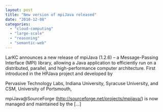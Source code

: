 ```yaml
---
layout: post
title: "New version of mpiJava released"
date: "2010-12-08"
categories: 
  - "cloud-computing"
  - "large-scale"
  - "reasoning"
  - "semantic-web"
---
```


LarKC announces a new release of mpiJava (1.2.6) – a Message-Passing Interface (MPI) library, allowing a Java application to efficiently run on a distributed, parallel, and high-performance computer architecture. First introduced in the HPJava project and developed by

Pervasive Technology Labs, Indiana University, Syracuse University, and CSM, University of Portsmouth,

mpiJava@SourceForge (http://sourceforge.net/projects/mpijava/) is now managed and maintained by the \[...\]
